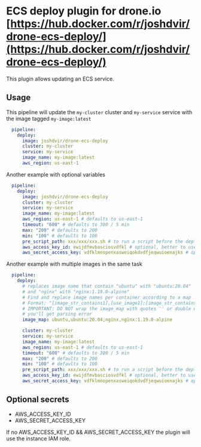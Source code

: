 # ECS deploy plugin for drone.io [https://hub.docker.com/r/joshdvir/drone-ecs-deploy/](https://hub.docker.com/r/joshdvir/drone-ecs-deploy/)

This plugin allows updating an ECS service.

## Usage

This pipeline will update the `my-cluster` cluster and `my-service` service with the image tagged `my-image:latest`

```yaml
  pipeline:
    deploy:
      image: joshdvir/drone-ecs-deploy
      cluster: my-cluster
      service: my-service
      image_name: my-image:latest
      aws_region: us-east-1
```

Another example with optional variables

```yaml
  pipeline:
    deploy:
      image: joshdvir/drone-ecs-deploy
      cluster: my-cluster
      service: my-service
      image_name: my-image:latest
      aws_region: us-east-1 # defaults to us-east-1
      timeout: "600" # defaults to 300 / 5 min
      max: "200" # defaults to 200
      min: "100" # defaults to 100
      pre_script_path: xxx/xxx/xxx.sh # to run a script before the deploy start
      aws_access_key_id: ewijdfmvbasciosvdfkl # optional, better to use as secret
      aws_secret_access_key: vdfklmnopenxasweiqokdvdfjeqwuioenajks # optional, better to use as secret
```

Another example with multiple images in the same task

```yaml
  pipeline:
    deploy:
      # replaces image name that contain "ubuntu" with "ubuntu:20.04"
      # and "nginx" with "nginx:1.19.0-alpine"
      # Find and replace image names per container according to a map
      # Format: "[image_str_contains1],[use_image1];[image_str_contains2],[use_image2]"
      # IMPORTANT: DO NOT wrap the image_map with quotes '' or double quotes "", otherwise
      # you'll get parsing error
      image_map: ubuntu,ubuntu:20.04;nginx,nginx:1.19.0-alpine

      cluster: my-cluster
      service: my-service
      image_name: my-image:latest
      aws_region: us-east-1 # defaults to us-east-1
      timeout: "600" # defaults to 300 / 5 min
      max: "200" # defaults to 200
      min: "100" # defaults to 100
      pre_script_path: xxx/xxx/xxx.sh # to run a script before the deploy start
      aws_access_key_id: ewijdfmvbasciosvdfkl # optional, better to use as secret
      aws_secret_access_key: vdfklmnopenxasweiqokdvdfjeqwuioenajks # optional, better to use as secret
```

## Optional secrets

* AWS_ACCESS_KEY_ID
* AWS_SECRET_ACCESS_KEY

If no AWS_ACCESS_KEY_ID && AWS_SECRET_ACCESS_KEY the plugin will use the instance IAM role.
